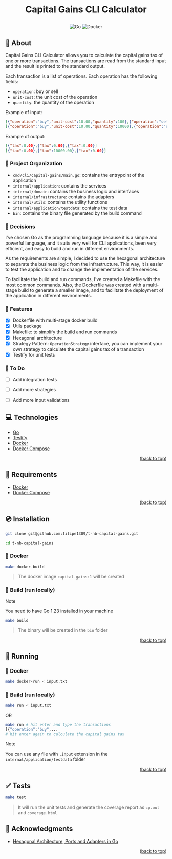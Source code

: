 
<a name="readme-top"></a>

# <p align="center">Capital Gains CLI Calculator</p>

<p align="center">
    <img src="https://img.shields.io/badge/Code-Go-informational?style=flat-square&logo=go&color=00ADD8" alt="Go" />
    <img src="https://img.shields.io/badge/Tools-Docker-informational?style=flat-square&logo=docker&color=2496ED" alt="Docker" />
</p>

## 💬 About

Capital Gains CLI Calculator allows you to calculate the capital gains tax of one or more transactions. The transactions are read from the standard input and the result is printed to the standard output.

Each transaction is a list of operations. Each operation has the following fields:
- `operation`: buy or sell
- `unit-cost`: the unit cost of the operation
- `quantity`: the quantity of the operation

Example of input:
```json
[{"operation":"buy","unit-cost":10.00,"quantity":100},{"operation":"sell","unit-cost":15.00,"quantity":50},{"operation":"sell","unit-cost":15.00,"quantity":50}]
[{"operation":"buy","unit-cost":10.00,"quantity":10000},{"operation":"sell","unit-cost":20.00,"quantity":5000},{"operation":"sell","unit-cost":5.00,"quantity":5000}]
```

Example of output:
```json
[{"tax":0.00},{"tax":0.00},{"tax":0.00}]
[{"tax":0.00},{"tax":10000.00},{"tax":0.00}]
```

### :open_file_folder: Project Organization

- `cmd/cli/capital-gains/main.go`: contains the entrypoint of the application
- `internal/application`: contains the services
- `internal/domain`: contains the business logic and interfaces
- `internal/infrastructure`: contains the adapters
- `internal/utils`: contains the utility functions
- `internal/application/testdata`: contains the test data
- `bin`: contains the binary file generated by the build command

### :pushpin: Decisions

I've chosen Go as the programming language because it is a simple and powerful language, 
and it suits very well for CLI applications, been very efficient, and easy to build and 
run in different environments.

As the requirements are simple, I decided to use the hexagonal architecture to separate 
the business logic from the infrastructure. This way, it is easier to test the application 
and to change the implementation of the services.

To facilitate the build and run commands, I've created a Makefile with the most common
commands. Also, the Dockerfile was created with a multi-stage build to generate a smaller image, 
and to facilitate the deployment of the application in different environments.


### :pushpin: Features
- [x] Dockerfile with multi-stage docker build
- [x] Utils package
- [x] Makefile: to simplify the build and run commands
- [x] Hexagonal architecture
- [x] Strategy Pattern: `OperationStrategy` interface, you can implement your own strategy to calculate the capital gains tax of a transaction
- [x] Testify for unit tests

### :pushpin: To Do
- [ ] Add integration tests
- [ ] Add more strategies
- [ ] Add more input validations


## :computer: Technologies

- [Go](https://golang.org/)
- [Testify](http://github.com/stretchr/testify)
- [Docker](https://www.docker.com/)
- [Docker Compose](https://docs.docker.com/compose/)

<p align="right">(<a href="#readme-top">back to top</a>)</p>

## :scroll: Requirements

- [Docker](https://www.docker.com/)
- [Docker Compose](https://docs.docker.com/compose/)

<p align="right">(<a href="#readme-top">back to top</a>)</p>

## :cd: Installation

```sh
git clone git@github.com:filipe1309/t-nb-capital-gains.git
```

```sh
cd t-nb-capital-gains
```

### :whale: Docker

```sh
make docker-build
```
> The docker image `capital-gains:1` will be created

### :hammer: Build (run locally)

> [!NOTE]
> You need to have Go 1.23 installed in your machine

```sh
make build
```
> The binary will be created in the `bin` folder

<p align="right">(<a href="#readme-top">back to top</a>)</p>

## :runner: Running

### :whale: Docker

```sh
make docker-run < input.txt
```

### :hammer: Build (run locally)

```sh
make run < input.txt
```
OR
```sh
make run # hit enter and type the transactions
[{"operation":"buy",...
# hit enter again to calculate the capital gains tax
```

> [!NOTE]
> You can use any file with `.input` extension in the `internal/application/testdata` folder

<p align="right">(<a href="#readme-top">back to top</a>)</p>

## :white_check_mark: Tests

```sh
make test
```
> It will run the unit tests and generate the coverage report as `cp.out` and `coverage.html`

## :clap: Acknowledgments

- [Hexagonal Architecture, Ports and Adapters in Go](https://medium.com/@kyodo-tech/hexagonal-architecture-ports-and-adapters-in-go-f1af950726b)

<p align="right">(<a href="#readme-top">back to top</a>)</p>
